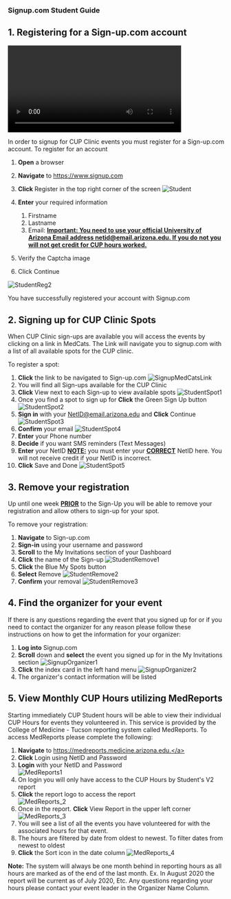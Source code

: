 ### Signup.com Student Guide

## 1. Registering for a Sign-up.com account
<video width="80%" controls="controls">
<source src="https://arizona.box.com/shared/static/omkxxdt61xaw8z23aps6dwnvjzenr5ps.mp4" type="video/mp4">
</video>

In order to signup for CUP Clinic events you must register for a Sign-up.com account. To register for an account

1. <b>Open</b> a browser</li>
2. <b>Navigate</b> to <a href="https://www.signup.com" target="_blank">https://www.signup.com</a>
3. <b>Click</b> Register in the top right corner of the screen
![Student](./images/CUP/StudentReg1.png)
4. <b>Enter</b> your required information

    1. Firstname
    2. Lastname
    3. Email: <b><u>Important: You need to use your official University of Arizona Email address netid@email.arizona.edu. If you do not you will not get credit for CUP hours worked.</b></u>
6. Verify the Captcha image
7. Click Continue

![StudentReg2](./images/CUP/StudentReg2.png)

You have successfully registered your account with Signup.com

## 2. Signing up for CUP Clinic Spots

When CUP Clinic sign-ups are available you will access the events by clicking on a link in MedCats. The Link will navigate you to signup.com with a list of all available spots for the CUP clinic.

To register a spot:

1. <b>Click</b> the link to be navigated to Sign-up.com
![SignupMedCatsLink](./images/CUP/SignupMedCatsLink.png)
2. You will find all Sign-ups available for the CUP Clinic
3. <b>Click</b> View next to each Sign-up to view available spots
![StudentSpot1](./images/CUP/StudentSpot1.png)
4. Once you find a spot to sign up for <b>Click</b> the Green Sign Up button
![StudentSpot2](./images/CUP/StudentSpot2.png)
5. <b>Sign in</b> with your NetID@email.arizona.edu and <b>Click</b> Continue
![StudentSpot3](./images/CUP/StudentSpot3.png)
6. <b>Confirm</b> your email
![StudentSpot4](./images/CUP/StudentSpot4.png)
7. <b>Enter</b> your Phone number
8. <b>Decide</b> if you want SMS reminders (Text Messages)
9. <b>Enter</b> your NetID <b><u>NOTE:</b></u> you must enter your <b><u>CORRECT</b></u> NetID here. You will not receive credit if your NetID is incorrect.
10. <b>Click</b> Save and Done
![StudentSpot5](./images/CUP/StudentSpot5.png)

## 3. Remove your registration

Up until one week <b><u>PRIOR</b></u> to the Sign-Up you will be able to remove your registration and allow others to sign-up for your spot.

To remove your registration:

1. <b>Navigate</b> to Sign-up.com
2. <b>Sign-in</b> using your username and password
3. <b>Scroll</b> to the My Invitations section of your Dashboard
4. <b>Click</b> the name of the Sign-up
![StudentRemove1](./images/CUP/StudentRemove1.png)
5. <b>Click</b> the Blue My Spots button
6. <b>Select</b> Remove
![StudentRemove2](./images/CUP/StudentRemove2.png)
7. <b>Confirm</b> your removal
![StudentRemove3](./images/CUP/StudentRemove3.png)

## 4. Find the organizer for your event

If there is any questions regarding the event that you signed up for or if you need to contact the organizer for any reason please follow these instructions on how to get the information for your organizer:

1. <b>Log into</b> Signup.com
2. <b>Scroll</b> down and <b>select</b> the event you signed up for in the My Invitations section
![SignupOrganizer1](./images/CUP/SignupOrganizer1.png)
3. <b>Click</b> the index card in the left hand menu
![SignupOrganizer2](./images/CUP/SignupOrganizer2.png)
4. The organizer's contact information will be listed

## 5. View Monthly CUP Hours utilizing MedReports

Starting immediately CUP Student hours will be able to view their individual CUP Hours for events they volunteered in. This service is provided by the College of Medicine - Tucson reporting system called MedReports. To access MedReports please complete the following:

1. <b>Navigate</b> to <a href="https://medreports.medicine.arizona.edu" target="_blank">https://medreports.medicine.arizona.edu.</a>
2. <b>Click</b> Login using NetID and Password
3. <b>Login</b> with your NetID and Password<br />
![MedReports1](./images/CUP/MedReports_1.jpg)
4. On login you will only have access to the CUP Hours by Student's V2 report
5. <b>Click</b> the report logo to access the report<br />
![MedReports_2](./images/CUP/MedReports_2.jpg)
6. Once in the report. <b>Click</b> View Report in the upper left corner<br />
![MedReports_3](./images/CUP/MedReports_3.jpg)
7. You will see a list of all the events you have volunteered for with the associated hours for that event.
8. The hours are filtered by date from oldest to newest. To filter dates from newest to oldest
9. <b>Click</b> the Sort icon in the date column
![MedReports_4](./images/CUP/MedReports_4.jpg)

<b>Note:</b> The system will always be one month behind in reporting hours as all hours are marked as of the end of the last month. Ex. In August 2020 the report will be current as of July 2020, Etc. Any questions regarding your hours please contact your event leader in the Organizer Name Column.